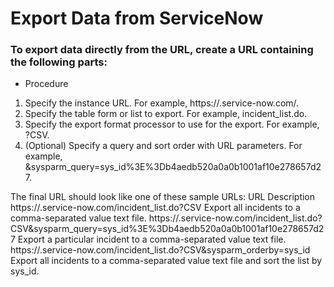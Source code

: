 # Export Data from ServiceNow



### To export data directly from the URL, create a URL containing the following parts:
- Procedure
1. Specify the instance URL. For example, https://<instance name>.service-now.com/.
2. Specify the table form or list to export. For example, incident_list.do.
3. Specify the export format processor to use for the export. For example, ?CSV.
4. (Optional) Specify a query and sort order with URL parameters. For example, &sysparm_query=sys_id%3E%3Db4aedb520a0a0b1001af10e278657d27.

The final URL should look like one of these sample URLs:
URL	Description
https://<instance name>.service-now.com/incident_list.do?CSV	Export all incidents to a comma-separated value text file.
https://<instance name>.service-now.com/incident_list.do?CSV&sysparm_query=sys_id%3E%3Db4aedb520a0a0b1001af10e278657d27	Export a particular incident to a comma-separated value text file.
https://<instance name>.service-now.com/incident_list.do?CSV&sysparm_orderby=sys_id	Export all incidents to a comma-separated value text file and sort the list by sys_id.
